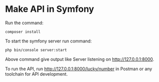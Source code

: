 
# Make API in Symfony

Run the command: 

```composer install```

To start the symfony server run command:

```php bin/console server:start```

Above command give output like Server listening on http://127.0.0.1:8000.

To run the API, run http://127.0.0.1:8000/lucky/number in Postman or any toolchain for API development.


